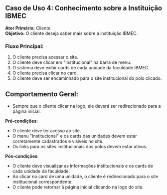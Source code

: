## Caso de Uso 4: Conhecimento sobre a Instituição IBMEC
**Ator Primário:** Cliente  
**Objetivo:** O cliente deseja saber mais sobre a instituição IBMEC.

### Fluxo Principal:
1. O cliente precisa acessar o site.
2. O cliente deve clicar em "Institucional" na barra de menu.
3. O sistema deve exibir cards de cada unidade da faculdade IBMEC.
4. O cliente precisa clicar no card.
5. O cliente deve ser encaminhado para o site institucional do polo clicado.

## Comportamento Geral:
- Sempre que o cliente clicar na logo, ele deverá ser redirecionado para a página inicial.
  
**Pré-condições**:

- O cliente deve ter acesso ao site.
- O menu "Institucional" e os cards das unidades devem estar corretamente cadastrados e visíveis no site.
- Os links para os sites institucionais dos polos devem estar ativos.

**Pós-condições**:

- O cliente deve visualizar as informações institucionais e os cards de cada unidade da faculdade.
- Ao clicar no card de uma unidade, o cliente é redirecionado para o site institucional correspondente.
- O cliente pode retornar à página inicial clicando na logo do site.
